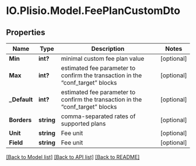 # IO.Plisio.Model.FeePlanCustomDto
## Properties

Name | Type | Description | Notes
------------ | ------------- | ------------- | -------------
**Min** | **int?** | minimal custom fee plan value | [optional] 
**Max** | **int?** | estimated fee parameter to confirm the transaction in the “conf_target” blocks | [optional] 
**_Default** | **int?** | estimated fee parameter to confirm the transaction in the “conf_target” blocks | [optional] 
**Borders** | **string** | comma-separated rates of supported plans | [optional] 
**Unit** | **string** | Fee unit | [optional] 
**Field** | **string** | Fee unit | [optional] 

[[Back to Model list]](../README.md#documentation-for-models) [[Back to API list]](../README.md#documentation-for-api-endpoints) [[Back to README]](../README.md)


